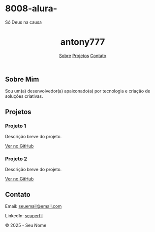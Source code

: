 # 8008-alura-
Só Deus na causa
<!DOCTYPE html>
<html lang="pt-BR">
<head>
  <meta charset="UTF-8" />
  <meta name="viewport" content="width=device-width, initial-scale=1.0" />
  <title>Meu Portfólio</title>
  <link rel="stylesheet" href="style.css" />
</head>
<body>
  <header>
    <h1>antony777</h1>
    <nav>
      <a href="#sobre">Sobre</a>
      <a href="#projetos">Projetos</a>
      <a href="#contato">Contato</a>
    </nav>
  </header>

  <section id="sobre">
    <h2>Sobre Mim</h2>
    <p>Sou um(a) desenvolvedor(a) apaixonado(a) por tecnologia e criação de soluções criativas.</p>
  </section>

  <section id="projetos">
    <h2>Projetos</h2>
    <div class="projetos-grid">
      <div class="projeto">
        <h3>Projeto 1</h3>
        <p>Descrição breve do projeto.</p>
        <a href="https://github.com/usuario/repositorio1" target="_blank">Ver no GitHub</a>
      </div>
      <div class="projeto">
        <h3>Projeto 2</h3>
        <p>Descrição breve do projeto.</p>
        <a href="https://github.com/usuario/repositorio2" target="_blank">Ver no GitHub</a>
      </div>
    </div>
  </section>

  <section id="contato">
    <h2>Contato</h2>
    <p>Email: <a href="mailto:0001114766069sp@al.educacao.sp.gov.br">seuemail@email.com</a></p>
    <p>LinkedIn: <a href="https://www.linkedin.com/in/seuperfil" target="_blank">seuperfil</a></p>
  </section>

  <footer>
    <p>&copy; 2025 - Seu Nome</p>
  </footer>

  <script src="script.js"></script>
</body>
</html>
